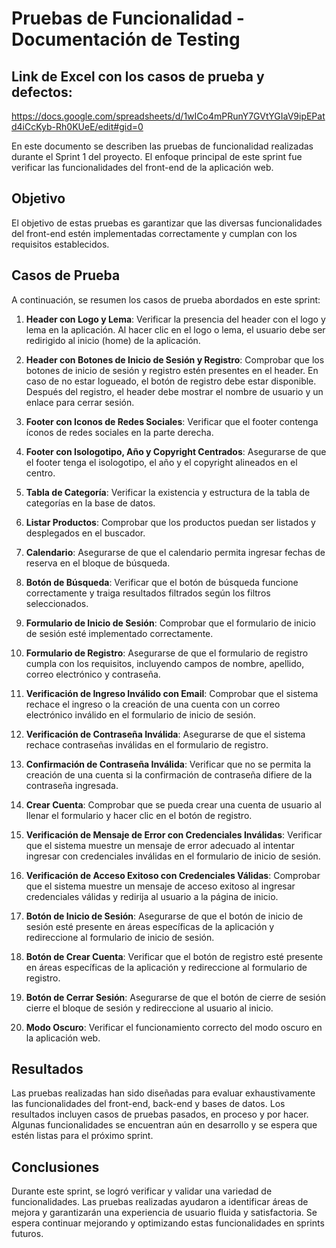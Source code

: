 # Pruebas de Funcionalidad - Documentación de Testing

## Link de Excel con los casos de prueba y defectos: 
https://docs.google.com/spreadsheets/d/1wICo4mPRunY7GVtYGIaV9ipEPatd4iCcKyb-Rh0KUeE/edit#gid=0

En este documento se describen las pruebas de funcionalidad realizadas durante el Sprint 1 del proyecto. El enfoque principal de este sprint fue verificar las funcionalidades del front-end de la aplicación web.

## Objetivo

El objetivo de estas pruebas es garantizar que las diversas funcionalidades del front-end estén implementadas correctamente y cumplan con los requisitos establecidos.

## Casos de Prueba

A continuación, se resumen los casos de prueba abordados en este sprint:

1. **Header con Logo y Lema**: Verificar la presencia del header con el logo y lema en la aplicación. Al hacer clic en el logo o lema, el usuario debe ser redirigido al inicio (home) de la aplicación.

2. **Header con Botones de Inicio de Sesión y Registro**: Comprobar que los botones de inicio de sesión y registro estén presentes en el header. En caso de no estar logueado, el botón de registro debe estar disponible. Después del registro, el header debe mostrar el nombre de usuario y un enlace para cerrar sesión.

3. **Footer con Iconos de Redes Sociales**: Verificar que el footer contenga íconos de redes sociales en la parte derecha.

4. **Footer con Isologotipo, Año y Copyright Centrados**: Asegurarse de que el footer tenga el isologotipo, el año y el copyright alineados en el centro.

5. **Tabla de Categoría**: Verificar la existencia y estructura de la tabla de categorías en la base de datos.

6. **Listar Productos**: Comprobar que los productos puedan ser listados y desplegados en el buscador.

7. **Calendario**: Asegurarse de que el calendario permita ingresar fechas de reserva en el bloque de búsqueda.

8. **Botón de Búsqueda**: Verificar que el botón de búsqueda funcione correctamente y traiga resultados filtrados según los filtros seleccionados.

9. **Formulario de Inicio de Sesión**: Comprobar que el formulario de inicio de sesión esté implementado correctamente.

10. **Formulario de Registro**: Asegurarse de que el formulario de registro cumpla con los requisitos, incluyendo campos de nombre, apellido, correo electrónico y contraseña.

11. **Verificación de Ingreso Inválido con Email**: Comprobar que el sistema rechace el ingreso o la creación de una cuenta con un correo electrónico inválido en el formulario de inicio de sesión.

12. **Verificación de Contraseña Inválida**: Asegurarse de que el sistema rechace contraseñas inválidas en el formulario de registro.

13. **Confirmación de Contraseña Inválida**: Verificar que no se permita la creación de una cuenta si la confirmación de contraseña difiere de la contraseña ingresada.

14. **Crear Cuenta**: Comprobar que se pueda crear una cuenta de usuario al llenar el formulario y hacer clic en el botón de registro.

15. **Verificación de Mensaje de Error con Credenciales Inválidas**: Verificar que el sistema muestre un mensaje de error adecuado al intentar ingresar con credenciales inválidas en el formulario de inicio de sesión.

16. **Verificación de Acceso Exitoso con Credenciales Válidas**: Comprobar que el sistema muestre un mensaje de acceso exitoso al ingresar credenciales válidas y redirija al usuario a la página de inicio.

17. **Botón de Inicio de Sesión**: Asegurarse de que el botón de inicio de sesión esté presente en áreas específicas de la aplicación y redireccione al formulario de inicio de sesión.

18. **Botón de Crear Cuenta**: Verificar que el botón de registro esté presente en áreas específicas de la aplicación y redireccione al formulario de registro.

19. **Botón de Cerrar Sesión**: Asegurarse de que el botón de cierre de sesión cierre el bloque de sesión y redireccione al usuario al inicio.

20. **Modo Oscuro**: Verificar el funcionamiento correcto del modo oscuro en la aplicación web.

## Resultados

Las pruebas realizadas han sido diseñadas para evaluar exhaustivamente las funcionalidades del front-end, back-end y bases de datos. Los resultados incluyen casos de pruebas pasados, en proceso y por hacer. Algunas funcionalidades se encuentran aún en desarrollo y se espera que estén listas para el próximo sprint.

## Conclusiones

Durante este sprint, se logró verificar y validar una variedad de funcionalidades. Las pruebas realizadas ayudaron a identificar áreas de mejora y garantizarán una experiencia de usuario fluida y satisfactoria. Se espera continuar mejorando y optimizando estas funcionalidades en sprints futuros.
